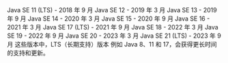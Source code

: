 Java SE 11 (LTS) - 2018 年 9 月
Java SE 12 - 2019 年 3 月
Java SE 13 - 2019 年 9 月
Java SE 14 - 2020 年 3 月
Java SE 15 - 2020 年 9 月
Java SE 16 - 2021 年 3 月
Java SE 17 (LTS) - 2021 年 9 月
Java SE 18 - 2022 年 3 月
Java SE 19 - 2022 年 9 月
Java SE 20 - 2023 年 3 月
Java SE 21 (LTS) - 2023 年 9 月
这些版本中，LTS（长期支持）版本 例如 Java 8、11 和 17，会获得更长时间的支持和更新。